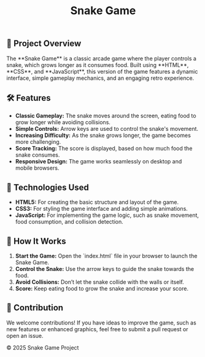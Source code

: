 <!DOCTYPE html>
<html lang="en">
<head>
    <meta charset="UTF-8">
    <meta name="viewport" content="width=device-width, initial-scale=1.0">
</head>
<body>
    <header>
        <h1>Snake Game</h1>
    </header>
    <div class="container">
        <section>
            <h2><span class="emoji">🐍</span> Project Overview</h2>
            <p>The **Snake Game** is a classic arcade game where the player controls a snake, which grows longer as it consumes food. Built using **HTML**, **CSS**, and **JavaScript**, this version of the game features a dynamic interface, simple gameplay mechanics, and an engaging retro experience.</p>
        </section>
        <section>
            <h2><span class="emoji">🛠</span> Features</h2>
            <ul>
                <li><strong>Classic Gameplay:</strong> The snake moves around the screen, eating food to grow longer while avoiding collisions.</li>
                <li><strong>Simple Controls:</strong> Arrow keys are used to control the snake's movement.</li>
                <li><strong>Increasing Difficulty:</strong> As the snake grows longer, the game becomes more challenging.</li>
                <li><strong>Score Tracking:</strong> The score is displayed, based on how much food the snake consumes.</li>
                <li><strong>Responsive Design:</strong> The game works seamlessly on desktop and mobile browsers.</li>
            </ul>
        </section>
        <section>
            <h2><span class="emoji">🧰</span> Technologies Used</h2>
            <ul>
                <li><strong>HTML5:</strong> For creating the basic structure and layout of the game.</li>
                <li><strong>CSS3:</strong> For styling the game interface and adding simple animations.</li>
                <li><strong>JavaScript:</strong> For implementing the game logic, such as snake movement, food consumption, and collision detection.</li>
            </ul>
        </section>
        <section>
            <h2><span class="emoji">🚀</span> How It Works</h2>
            <ol>
                <li><strong>Start the Game:</strong> Open the `index.html` file in your browser to launch the Snake Game.</li>
                <li><strong>Control the Snake:</strong> Use the arrow keys to guide the snake towards the food.</li>
                <li><strong>Avoid Collisions:</strong> Don’t let the snake collide with the walls or itself.</li>
                <li><strong>Score:</strong> Keep eating food to grow the snake and increase your score.</li>
            </ol>
        </section>
        <section>
            <h2><span class="emoji">🤝</span> Contribution</h2>
            <p>We welcome contributions! If you have ideas to improve the game, such as new features or enhanced graphics, feel free to submit a pull request or open an issue.</p>
        </section>
    </div>
    <footer>
        <p>&copy; 2025 Snake Game Project</p>
    </footer>
</body>
</html>

